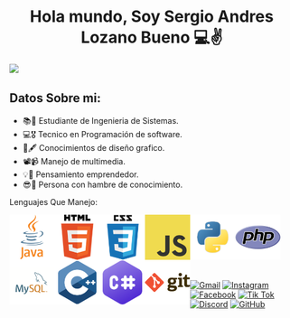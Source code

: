 <div>
<h1 align ="center"> Hola mundo, Soy Sergio Andres Lozano Bueno 💻✌️ </h1>
</div>

<img src="https://github.com/SergiusYT/SergiusYT/blob/main/banner.gif">



<h2>Datos Sobre mi:</h2>

- 📚📖 Estudiante de Ingenieria de Sistemas.
- 💻🎖️ Tecnico en Programación de software.
- 🎨🖋️ Conocimientos de diseño grafico.
- 📽️📹 Manejo de multimedia.
- 💡🧠 Pensamiento emprendedor.
- 😎🧐 Persona con hambre de conocimiento.


Lenguajes Que Manejo:

<div>
<img align="left" alt="Java" width="80px" src="https://github.com/github/explore/raw/main/topics/java/java.png" />

<img align="left" alt="HTML5" width="80px" src="https://github.com/github/explore/raw/main/topics/html/html.png" />

<img align="left" alt="CSS3" width="80px" src="https://github.com/github/explore/raw/main/topics/css/css.png" />

<img align="left" alt="JavaScript" width="80px" src="https://github.com/github/explore/raw/main/topics/javascript/javascript.png" />

<img align="left" alt="Python" width="80px" src="https://github.com/github/explore/raw/main/topics/python/python.png" />

<img align="left" alt="PHP" width="80px" src="https://github.com/github/explore/raw/main/topics/php/php.png" />

<img align="left" alt="MySQL" width="80px" src="https://github.com/github/explore/raw/main/topics/mysql/mysql.png" />

<img align="left" alt="C++" width="80px" src="https://github.com/github/explore/raw/main/topics/cpp/cpp.png" />

<img align="left" alt="C#" width="80px" src="https://github.com/github/explore/raw/main/topics/csharp/csharp.png" />

<img align="left" alt="Git" width="80px" src="https://github.com/github/explore/raw/main/topics/git/git.png" />

</div>

<br><br><br>  <br>  <br>  <br>  
    
[![Gmail](https://img.shields.io/badge/%3A-Gmail-%2316b81b?logo=gmail)](mailto:sergiolozanobueno2005@gmail.com) [![Instagram](https://img.shields.io/badge/:-Instagram-red?logo=instagram)](https://instagram.com/sergio_andres_lozano_?igshid=OGQ5ZDc2ODk2ZA==)  [![Facebook](https://img.shields.io/badge/%3A-Facebook-blue?logo=facebook)](https://www.facebook.com/sergioandres.lozanobuenos.7?mibextid=ZbWKwL)   [![Tik Tok](https://img.shields.io/badge/%3A-Tik%20Tok-gray?logo=tiktok)](https://www.tiktok.com/@sergiusyt007?_t=8gALdL1rk5F&_r=1) [![Discord](https://img.shields.io/badge/%3A-Discord-%234437b3?logo=discord)](https://discordapp.com/users/755600862780588084)  [![GitHub](https://img.shields.io/badge/%3A-GitHub-black?logo=github)](https://github.com/SergiusYT) 
